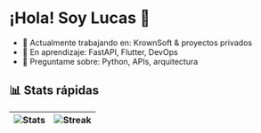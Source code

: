 # ¡Hola! Soy Lucas 👋

- 🔭 Actualmente trabajando en: KrownSoft & proyectos privados
- 🌱 En aprendizaje: FastAPI, Flutter, DevOps
- 💬 Preguntame sobre: Python, APIs, arquitectura

## 📊 Stats rápidas
| ![Stats](https://github-readme-stats.vercel.app/api?username=LDemarre&show_icons=true) | ![Streak](https://streak-stats.demolab.com?user=LDemarre) |
|---|---|
